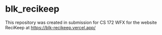 # blk_recikeep
This repository was created in submission for CS 172 WFX for the website ReciKeep at https://blk-recikeep.vercel.app/